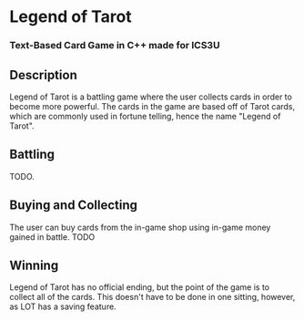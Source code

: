 # Legend of Tarot
### Text-Based Card Game in C++ made for ICS3U

## Description
Legend of Tarot is a battling game where the user collects cards in order to become more powerful. The cards in the game are based off of Tarot cards, which are commonly used in fortune telling, hence the name "Legend of Tarot". 

## Battling
TODO.

## Buying and Collecting
The user can buy cards from the in-game shop using in-game money gained in battle. TODO

## Winning
Legend of Tarot has no official ending, but the point of the game is to collect all of the cards. This doesn't have to be done in one sitting, however, as LOT has a saving feature.
